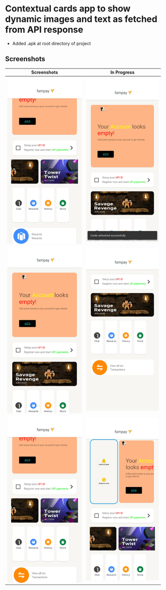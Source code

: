 # Contextual cards app to show dynamic images and text as fetched from API response

- Added .apk at root directory of project
## Screenshots

| Screenshots            | In Progress                        |
|----------------	|------------------------------	|
| <img src="screenshots/screenshot_1.jpg" alt="drawing" style="width:300px;"/> | <img src="screenshots/screenshot_2.jpg" alt="drawing" style="width:300px;"/> |
| <img src="screenshots/screenshot_3.jpg" alt="drawing" style="width:300px;"/> | <img src="screenshots/screenshot_4.jpg" alt="drawing" style="width:300px;"/> |
| <img src="screenshots/screenshot_5.jpg" alt="drawing" style="width:300px;"/> | <img src="screenshots/screenshot_6.jpg" alt="drawing" style="width:300px;"/> |
